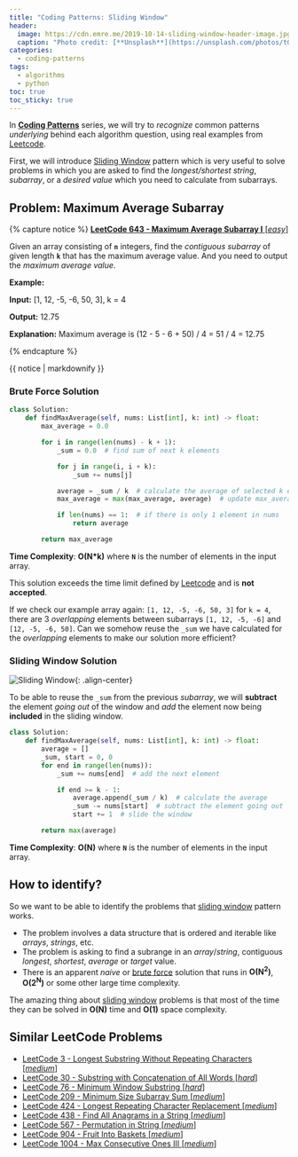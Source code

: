 ```yaml
---
title: "Coding Patterns: Sliding Window"
header:
  image: https://cdn.emre.me/2019-10-14-sliding-window-header-image.jpg
  caption: "Photo credit: [**Unsplash**](https://unsplash.com/photos/tGm0O_ePW6w)"
categories:
  - coding-patterns
tags:
  - algorithms
  - python
toc: true
toc_sticky: true
---
```


In **[Coding Patterns](https://emre.me/categories/#coding-patterns)** series, we will try to *recognize* common patterns *underlying* behind each algorithm question, using real examples from [Leetcode](https://leetcode.com/).

First, we will introduce [Sliding Window](https://emre.me/coding-patterns/sliding-window/) pattern which is very useful to solve problems in which you are asked to find the *longest/shortest string*, *subarray*, or a *desired value* which you need to calculate from subarrays.

## Problem: Maximum Average Subarray ##

{% capture notice %}
[**LeetCode 643 - Maximum Average Subarray I** [*easy*]](https://leetcode.com/problems/maximum-average-subarray-i/)

Given an array consisting of **`n`** integers, find the *contiguous subarray* of given length **`k`** that has the maximum average value. And you need to output the *maximum average value*.

**Example:**

**Input:** [1, 12, -5, -6, 50, 3], k = 4

**Output:** 12.75

**Explanation:** Maximum average is (12 - 5 - 6 + 50) / 4 = 51 / 4 = 12.75

{% endcapture %}

<div class="notice--info">
  {{ notice | markdownify }}
</div>

### Brute Force Solution ###

```python
class Solution:
    def findMaxAverage(self, nums: List[int], k: int) -> float:
        max_average = 0.0

        for i in range(len(nums) - k + 1):
            _sum = 0.0  # find sum of next k elements

            for j in range(i, i + k):
                _sum += nums[j]

            average = _sum / k  # calculate the average of selected k elements
            max_average = max(max_average, average)  # update max_average

            if len(nums) == 1:  # if there is only 1 element in nums
                return average

        return max_average
```

**Time Complexity**: **O(N*k)** where **`N`** is the number of elements in the input array. 

This solution exceeds the time limit defined by [Leetcode](https://leetcode.com/) and is **not accepted**.

If we check our example array again: `[1, 12, -5, -6, 50, 3]` for `k = 4`, there are 3 *overlapping* elements between subarrays `[1, 12, -5, -6]` and `[12, -5, -6, 50]`. Can we somehow reuse the `_sum` we have calculated for the *overlapping* elements to make our solution more efficient?

### Sliding Window Solution ###

![Sliding Window](https://cdn.emre.me/2019-10-14-sliding-window.png){: .align-center}

To be able to reuse the `_sum` from the previous *subarray*, we will **subtract** the element *going out* of the window and *add* the element now being **included** in the sliding window.

```python
class Solution:
    def findMaxAverage(self, nums: List[int], k: int) -> float:
        average = []
        _sum, start = 0, 0
        for end in range(len(nums)):
            _sum += nums[end]  # add the next element

            if end >= k - 1:
                average.append(_sum / k)  # calculate the average
                _sum -= nums[start]  # subtract the element going out
                start += 1  # slide the window

        return max(average)
```

**Time Complexity**: **O(N)** where **`N`** is the number of elements in the input array.

## How to identify? ##
So we want to be able to identify the problems that [sliding window](https://emre.me/coding-patterns/sliding-window/) pattern works.

* The problem involves a data structure that is ordered and iterable like *arrays*, *strings*, etc.
* The problem is asking to find a subrange in an *array*/*string*, contiguous *longest*, *shortest*, *average* or *target* value.
* There is an apparent *naive* or [brute force](#brute-force-solution) solution that runs in **O(N<sup>2</sup>)**, **O(2<sup>N</sup>)** or some other large time complexity.

The amazing thing about [sliding window](https://emre.me/coding-patterns/sliding-window/) problems is that most of the time they can be solved in **O(N)** time and **O(1)** space complexity.

## Similar LeetCode Problems ##

* [LeetCode 3 - Longest Substring Without Repeating Characters [*medium*]](https://leetcode.com/problems/longest-substring-without-repeating-characters/)
* [LeetCode 30 - Substring with Concatenation of All Words [*hard*]](https://leetcode.com/problems/substring-with-concatenation-of-all-words/)
* [LeetCode 76 - Minimum Window Substring [*hard*]](https://leetcode.com/problems/minimum-window-substring/)
* [LeetCode 209 - Minimum Size Subarray Sum [*medium*]](https://leetcode.com/problems/minimum-size-subarray-sum/)
* [LeetCode 424 - Longest Repeating Character Replacement [*medium*]](https://leetcode.com/problems/longest-repeating-character-replacement/)
* [LeetCode 438 - Find All Anagrams in a String [*medium*]](https://leetcode.com/problems/find-all-anagrams-in-a-string/)
* [LeetCode 567 - Permutation in String [*medium*]](https://leetcode.com/problems/permutation-in-string/)
* [LeetCode 904 - Fruit Into Baskets [*medium*]](https://leetcode.com/problems/fruit-into-baskets/)
* [LeetCode 1004 - Max Consecutive Ones III [*medium*]](https://leetcode.com/problems/max-consecutive-ones-iii/)
